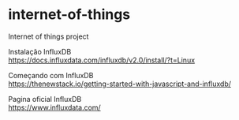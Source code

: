 # internet-of-things
Internet of things project

Instalação InfluxDB <br>
https://docs.influxdata.com/influxdb/v2.0/install/?t=Linux

Começando com InfluxDB<br>
https://thenewstack.io/getting-started-with-javascript-and-influxdb/

Pagina oficial InfluxDB<br>
https://www.influxdata.com/